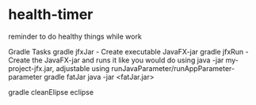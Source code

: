 # health-timer
reminder to do healthy things while work

Gradle Tasks
gradle jfxJar - Create executable JavaFX-jar
gradle jfxRun - Create the JavaFX-jar and runs it like you would do using java -jar my-project-jfx.jar, adjustable using runJavaParameter/runAppParameter-parameter
gradle fatJar
java -jar <fatJar.jar>

gradle cleanElipse eclipse
